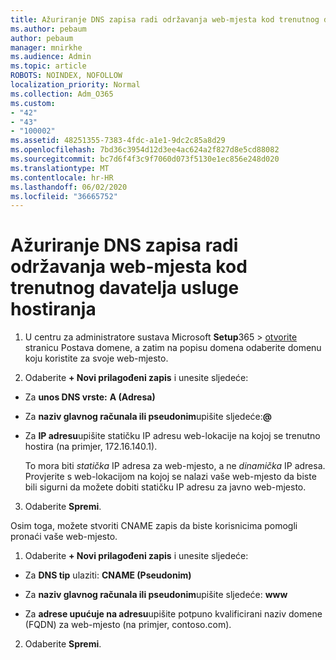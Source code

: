 ```yaml
---
title: Ažuriranje DNS zapisa radi održavanja web-mjesta kod trenutnog davatelja usluge hostiranja
ms.author: pebaum
author: pebaum
manager: mnirkhe
ms.audience: Admin
ms.topic: article
ROBOTS: NOINDEX, NOFOLLOW
localization_priority: Normal
ms.collection: Adm_O365
ms.custom:
- "42"
- "43"
- "100002"
ms.assetid: 48251355-7383-4fdc-a1e1-9dc2c85a8d29
ms.openlocfilehash: 7bd36c3954d12d3ee4ac624a2f827d8e5cd88082
ms.sourcegitcommit: bc7d6f4f3c9f7060d073f5130e1ec856e248d020
ms.translationtype: MT
ms.contentlocale: hr-HR
ms.lasthandoff: 06/02/2020
ms.locfileid: "36665752"
---
```

# <a name="update-dns-records-to-keep-your-website-with-your-current-hosting-provider"></a>Ažuriranje DNS zapisa radi održavanja web-mjesta kod trenutnog davatelja usluge hostiranja

1. U centru za administratore sustava Microsoft **Setup**365  >  [otvorite](https://portal.office.com/adminportal/home#/Domains) stranicu Postava domene, a zatim na popisu domena odaberite domenu koju koristite za svoje web-mjesto.

2. Odaberite **+ Novi prilagođeni zapis** i unesite sljedeće:

  - Za **unos DNS vrste:** **A (Adresa)**

  - Za **naziv glavnog računala ili pseudonim**upišite sljedeće:**@**

  - Za **IP adresu**upišite statičku IP adresu web-lokacije na kojoj se trenutno hostira (na primjer, 172.16.140.1).

    To mora biti *statička* IP adresa za web-mjesto, a ne *dinamička* IP adresa. Provjerite s web-lokacijom na kojoj se nalazi vaše web-mjesto da biste bili sigurni da možete dobiti statičku IP adresu za javno web-mjesto.

3. Odaberite **Spremi**.

Osim toga, možete stvoriti CNAME zapis da biste korisnicima pomogli pronaći vaše web-mjesto.
  
1. Odaberite **+ Novi prilagođeni zapis** i unesite sljedeće:

  - Za **DNS tip** ulaziti: **CNAME (Pseudonim)**

  - Za **naziv glavnog računala ili pseudonim**upišite sljedeće: **www**

  - Za **adrese upućuje na adresu**upišite potpuno kvalificirani naziv domene (FQDN) za web-mjesto (na primjer, contoso.com).

2. Odaberite **Spremi**.
